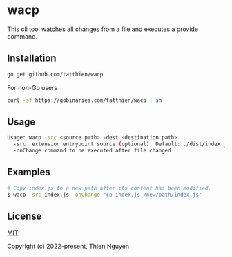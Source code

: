 # wacp

This cli tool watches all changes from a file and executes a provide command.

## Installation

```bash
go get github.com/tatthien/wacp
```

For non-Go users

```bash
curl -sf https://gobinaries.com/tatthien/wacp | sh
```

## Usage

```bash
Usage: wacp -src <source path> -dest <destination path>
  -src  extension entrypoint source (optional). Default: ./dist/index.js
  -onChange command to be executed after file changed
```

## Examples

```bash
# Copy index.js to a new path after its content has been modified.
$ wacp -src index.js -onChange "cp index.js /new/path/index.js"
```

## License

[MIT](https://opensource.org/licenses/MIT)

Copyright (c) 2022-present, Thien Nguyen
